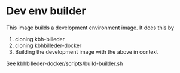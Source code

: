 # Dev env builder
This image builds a development environment image. It does this by

1. cloning kbh-billeder
2. cloning kbhbilleder-docker
3. Building the development image with the above in context

See kbhbilleder-docker/scripts/build-builder.sh
